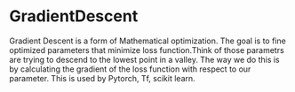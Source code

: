 # GradientDescent

Gradient Descent is a form of Mathematical optimization. The goal is to fine optimized parameters that minimize loss function.Think of those parametrs are trying to descend to the lowest point in a valley. The way we do this is by calculating the gradient of the loss function with respect to our parameter. This is used by Pytorch, Tf, scikit learn. 